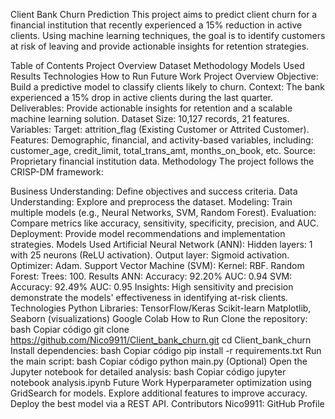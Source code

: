 Client Bank Churn Prediction
This project aims to predict client churn for a financial institution that recently experienced a 15% reduction in active clients. Using machine learning techniques, the goal is to identify customers at risk of leaving and provide actionable insights for retention strategies.

Table of Contents
Project Overview
Dataset
Methodology
Models Used
Results
Technologies
How to Run
Future Work
Project Overview
Objective: Build a predictive model to classify clients likely to churn.
Context: The bank experienced a 15% drop in active clients during the last quarter.
Deliverables: Provide actionable insights for retention and a scalable machine learning solution.
Dataset
Size: 10,127 records, 21 features.
Variables:
Target: attrition_flag (Existing Customer or Attrited Customer).
Features: Demographic, financial, and activity-based variables, including:
customer_age, credit_limit, total_trans_amt, months_on_book, etc.
Source: Proprietary financial institution data.
Methodology
The project follows the CRISP-DM framework:

Business Understanding: Define objectives and success criteria.
Data Understanding: Explore and preprocess the dataset.
Modeling: Train multiple models (e.g., Neural Networks, SVM, Random Forest).
Evaluation: Compare metrics like accuracy, sensitivity, specificity, precision, and AUC.
Deployment: Provide model recommendations and implementation strategies.
Models Used
Artificial Neural Network (ANN):
Hidden layers: 1 with 25 neurons (ReLU activation).
Output layer: Sigmoid activation.
Optimizer: Adam.
Support Vector Machine (SVM):
Kernel: RBF.
Random Forest:
Trees: 100.
Results
ANN:
Accuracy: 92.20%
AUC: 0.94
SVM:
Accuracy: 92.49%
AUC: 0.95
Insights:
High sensitivity and precision demonstrate the models' effectiveness in identifying at-risk clients.
Technologies
Python
Libraries:
TensorFlow/Keras
Scikit-learn
Matplotlib, Seaborn (visualizations)
Google Colab
How to Run
Clone the repository:
bash
Copiar código
git clone https://github.com/Nico9911/Client_bank_churn.git
cd Client_bank_churn
Install dependencies:
bash
Copiar código
pip install -r requirements.txt
Run the main script:
bash
Copiar código
python main.py
(Optional) Open the Jupyter notebook for detailed analysis:
bash
Copiar código
jupyter notebook analysis.ipynb
Future Work
Hyperparameter optimization using GridSearch for models.
Explore additional features to improve accuracy.
Deploy the best model via a REST API.
Contributors
Nico9911: GitHub Profile
